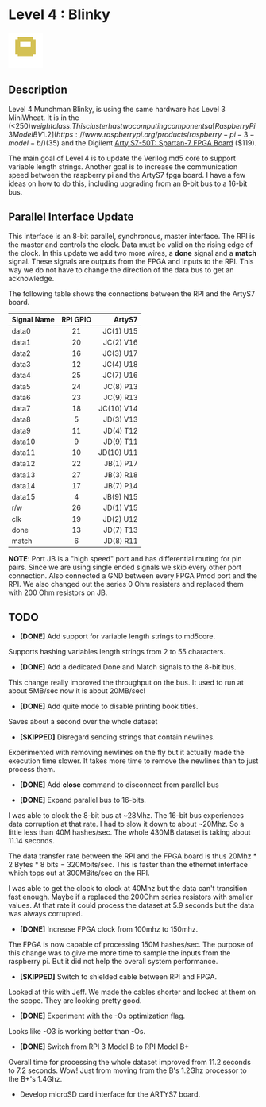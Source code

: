 # Level 4 : Blinky
![level3_Blinky](../images/level4_Blinky.png)

## Description

Level 4 Munchman Blinky, is using the same hardware has Level 3 MiniWheat.
It is in the (<$250) weight class.  This cluster has two
computing components a [Raspberry Pi 3 Model B V1.2](https://www.raspberrypi.org/products/raspberry-pi-3-model-b/)
($35) and the Digilent [Arty S7-50T: Spartan-7 FPGA
Board](https://reference.digilentinc.com/reference/programmable-logic/arty-s7/start) ($119).

The main goal of Level 4 is to update the Verilog md5 core to support variable length
strings. Another goal is to increase the communication speed between the raspberry pi
and the ArtyS7 fpga board.  I have a few ideas on how to do this, including upgrading
from an 8-bit bus to a 16-bit bus.

## Parallel Interface Update

This interface is an 8-bit parallel, synchronous, master interface.
The RPI is the master and controls the clock.  Data must be valid on the
rising edge of the clock.  In this update we add two more wires, a
**done** signal and a **match** signal.  These signals are outputs from
the FPGA and inputs to the RPI.  This way we do not have to change
the direction of the data bus to get an acknowledge.

The following table shows the connections between the RPI and the ArtyS7 board.

| Signal Name   | RPI GPIO  | ArtyS7     |
| ------------- |:---------:| ----------:|
| data0         | 21        | JC(1) U15  |
| data1         | 20        | JC(2) V16  |
| data2         | 16        | JC(3) U17  |
| data3         | 12        | JC(4) U18  |
| data4         | 25        | JC(7) U16  |
| data5         | 24        | JC(8) P13  |
| data6         | 23        | JC(9) R13  |
| data7         | 18        | JC(10) V14 |
| data8         | 5         | JD(3) V13 |
| data9         | 11        | JD(4) T12 |
| data10        | 9         | JD(9) T11 |
| data11        | 10        | JD(10) U11 |
| data12        | 22        | JB(1) P17 |
| data13        | 27        | JB(3) R18 |
| data14        | 17        | JB(7) P14 |
| data15        | 4         | JB(9) N15 |
| r/w           | 26        | JD(1) V15  |
| clk           | 19        | JD(2) U12  |
| done          | 13        | JD(7) T13  |
| match         | 6         | JD(8) R11  |


**NOTE**: Port JB is a "high speed" port and has differential routing for pin pairs.
Since we are using single ended signals we skip every other port connection. Also
connected a GND between every FPGA Pmod port and the RPI. We also changed
out the series 0 Ohm resisters and replaced them with 200 Ohm resistors on JB.


## TODO

* **[DONE]** Add support for variable length strings to md5core.

Supports hashing variables length strings from 2 to 55 characters.

* **[DONE]** Add a dedicated Done and Match signals to the 8-bit bus.

This change really improved the throughput on the bus. It
used to run at about 5MB/sec now it is about 20MB/sec!

* **[DONE]** Add quite mode to disable printing book titles.

Saves about a second over the whole dataset

* **[SKIPPED]** Disregard sending strings that contain newlines.

Experimented with removing newlines on the fly but it actually
made the execution time slower.  It takes more time to remove
the newlines than to just process them.

* **[DONE]** Add **close** command to disconnect from parallel bus

* **[DONE]** Expand parallel bus to 16-bits.

I was able to clock the 8-bit bus at ~28Mhz.  The 16-bit bus experiences
data corruption at that rate.  I had to slow it down to about ~20Mhz.
So a little less than 40M hashes/sec.  The whole 430MB dataset
is taking about 11.14 seconds.

The data transfer rate between the RPI and the FPGA board
is thus 20Mhz * 2 Bytes * 8 bits = 320Mbits/sec.
This is faster than the ethernet interface which tops
out at 300MBits/sec on the RPI.

I was able to get the clock to clock at 40Mhz but the data
can't transition fast enough.  Maybe if a replaced the 200Ohm
series resistors with smaller values.  At that rate it could
process the dataset at 5.9 seconds but the data was always corrupted.

* **[DONE]** Increase FPGA clock from 100mhz to 150mhz.

The FPGA is now capable of processing 150M hashes/sec.
The purpose of this change was to give me more time
to sample the inputs from the raspberry pi.
But it did not help the overall system performance.

* **[SKIPPED]** Switch to shielded cable between RPI and FPGA.

Looked at this with Jeff.  We made the cables shorter and looked
at them on the scope.  They are looking pretty good.

* **[DONE]** Experiment with the -Os optimization flag.

Looks like -O3 is working better than -Os.

* **[DONE]** Switch from RPI 3 Model B to RPI Model B+

Overall time for processing the whole dataset improved
from 11.2 seconds to 7.2 seconds.  Wow!  Just from moving
from the B's 1.2Ghz processor to the B+'s 1.4Ghz.

* Develop microSD card interface for the ARTYS7 board.


